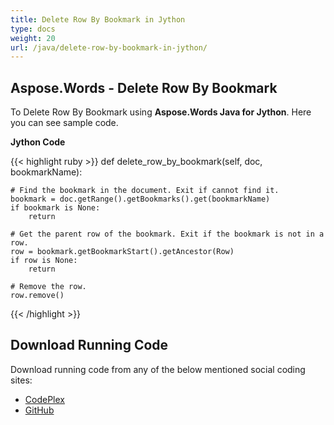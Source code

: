```yaml
---
title: Delete Row By Bookmark in Jython
type: docs
weight: 20
url: /java/delete-row-by-bookmark-in-jython/
---
```


## **Aspose.Words - Delete Row By Bookmark**
To Delete Row By Bookmark using **Aspose.Words Java for Jython**. Here you can see sample code.

**Jython Code**

{{< highlight ruby >}}
def delete_row_by_bookmark(self, doc, bookmarkName):

    # Find the bookmark in the document. Exit if cannot find it.
    bookmark = doc.getRange().getBookmarks().get(bookmarkName)
    if bookmark is None:
        return

    # Get the parent row of the bookmark. Exit if the bookmark is not in a row.
    row = bookmark.getBookmarkStart().getAncestor(Row)
    if row is None:
        return

    # Remove the row.
    row.remove()
{{< /highlight >}}
## **Download Running Code**
Download running code from any of the below mentioned social coding sites:

- [CodePlex](https://asposewordsjavajython.codeplex.com/releases/view/619260)
- [GitHub](https://github.com/aspose-words/Aspose.Words-for-Java/releases/tag/Aspose.Words_Java_for_Jython-v1.0.0)
